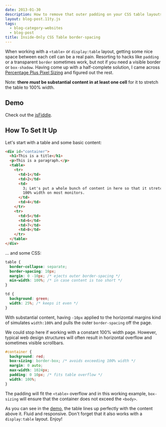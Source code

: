 ```yaml
---
date: 2013-01-30
description: How to remove that outer padding on your CSS table layouts caused by border-spacing.
layout: blog-post.11ty.js
tags:
  - blog-category-websites
  - blog-post
title: Inside-Only CSS Table border-spacing
---
```


When working with a `<table>` or `display:table` layout, getting some nice space between each cell can be a real pain. Resorting to hacks like `padding` or a transparent `border` sometimes work, but not if you need a visible border or `box-shadow`. <!--more--> Having come up with a half-complete solution, I came across [Percentage Plus Pixel Sizing](http://www.cssplay.co.uk/boxes/outside.html) and figured out the rest.

Note: **there _must_ be substantial content in at least one cell** for it to stretch the table to 100% width.

## Demo

Check out the [jsFiddle][demo].

## How To Set It Up

Let's start with a table and some basic content:

```html
<div id="container">
  <h1>This is a title</h1>
  <p>This is a paragraph.</p>
  <table>
    <tr>
      <td>1</td>
      <td>2</td>
      <td>
        3; Let's put a whole bunch of content in here so that it stretches to
        100% width on most monitors.
      </td>
      <td>4</td>
    </tr>
    <tr>
      <td>5</td>
      <td>6</td>
      <td>7</td>
      <td>8</td>
    </tr>
  </table>
</div>
```

… and some CSS:

```css
table {
  border-collapse: separate;
  border-spacing: 10px;
  margin: 0 -10px; /* ejects outer border-spacing */
  min-width: 100%; /* in case content is too short */
}

td {
  background: green;
  width: 25%; /* keeps it even */
}
```

With substantial content, having `-10px` applied to the horizontal margins kind of simulates `width:100%` and pulls the outer `border-spacing` off the page.

We could stop here if working with a constant 100% width page. However, typical web design structures will often result in horizontal overflow and sometimes visible scrollbars.

```css
#container {
  background: red;
  box-sizing: border-box; /* avoids exceeding 100% width */
  margin: 0 auto;
  max-width: 1024px;
  padding: 0 10px; /* fits table overflow */
  width: 100%;
}
```

The padding will fit the `<table>` overflow and in this working example, `box-sizing` will ensure that the container does not exceed the `<body>`.

As you can see in the [demo][demo], the table lines up perfectly with the content above it. Fluid and responsive. Don't forget that it also works with a `display:table` layout. Enjoy!

[demo]: http://jsfiddle.net/stevenvachon/XBNnq/
